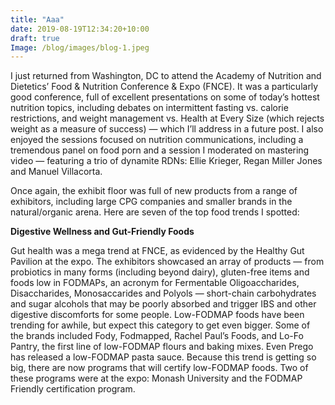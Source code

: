 ```yaml
---
title: "Aaa"
date: 2019-08-19T12:34:20+10:00
draft: true
Image: /blog/images/blog-1.jpeg
---
```


I just returned from Washington, DC to attend the Academy of Nutrition and Dietetics’ Food & Nutrition Conference & Expo (FNCE).  It was a particularly good conference, full of excellent presentations on some of today’s hottest nutrition topics, including debates on intermittent fasting vs. calorie restrictions, and weight management vs. Health at Every Size (which rejects weight as a measure of success) — which I’ll address in a future post.  I also enjoyed the sessions focused on nutrition communications, including a tremendous panel on food porn and a session I moderated on mastering video — featuring a trio of dynamite RDNs:  Ellie Krieger, Regan Miller Jones and Manuel Villacorta.

Once again, the exhibit floor was full of new products from a range of exhibitors, including large CPG companies and smaller brands in the natural/organic arena.  Here are seven of the top food trends I spotted:

__Digestive Wellness and Gut-Friendly Foods__

Gut health was a mega trend at FNCE, as evidenced by the Healthy Gut Pavilion at the expo.  The exhibitors showcased an array of products — from probiotics in many forms (including beyond dairy), gluten-free items and foods low in FODMAPs, an acronym for Fermentable Oligoaccharides, Disaccharides, Monosaccarides and Polyols — short-chain carbohydrates and sugar alcohols that may be poorly absorbed and trigger IBS and other digestive discomforts for some people. Low-FODMAP foods have been trending for awhile, but expect this category to get even bigger.  Some of the brands included Fody, Fodmapped, Rachel Paul’s Foods, and Lo-Fo Pantry, the first line of low-FODMAP flours and baking mixes.  Even Prego has released a low-FODMAP pasta sauce.  Because this trend is getting so big, there are now programs that will certify low-FODMAP foods.  Two of these programs were at the expo:  Monash University and the FODMAP Friendly certification program.